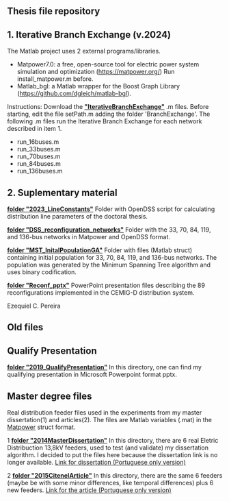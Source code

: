 ## Thesis file repository

## 1. Iterative Branch Exchange (v.2024)
The Matlab project uses 2 external programs/libraries.
- Matpower7.0: a free, open-source tool for electric power system simulation and optimization (https://matpower.org/) Run install_matpower.m before.
- Matlab_bgl: a Matlab wrapper for the Boost Graph Library (https://github.com/dgleich/matlab-bgl).

Instructions: Download the [**"IterativeBranchExchange"**](https://github.com/Zecao/ThesisFiles/tree/master/2024_IterativeBranchExchange) .m files. Before starting, edit the file setPath.m adding the folder 'BranchExchange'. The following .m files run the Iterative Branch Exchange for each network described in item 1.
- run_16buses.m
- run_33buses.m
- run_70buses.m
- run_84buses.m
- run_136buses.m

## 2. Suplementary material
[**folder "2023_LineConstants"**](https://github.com/Zecao/ThesisFiles/tree/master/2023_LineConstants)
Folder with OpenDSS script for calculating distribution line parameters of the doctoral thesis.

[**folder "DSS_reconfiguration_networks"**](https://github.com/Zecao/ThesisFiles/tree/master/2024_SupMaterial/DSS_reconfiguration_networks)
Folder with the 33, 70, 84, 119, and 136-bus networks in Matpower and OpenDSS format.

[**folder "MST_InitalPopulationGA"**](https://github.com/Zecao/ThesisFiles/tree/master/2024_SupMaterial/MST_InitalPopulationGA)
Folder with files (Matlab struct) containing initial population for 33, 70, 84, 119, and 136-bus networks. The population was generated by the Minimum Spanning Tree algorithm and uses binary codification.

[**folder "Reconf_pptx"**](https://github.com/Zecao/ThesisFiles/tree/master/2024_SupMaterial/Reconf_pptx)
PowerPoint presentation files describing the 89 reconfigurations implemented in the CEMIG-D distribution system.

Ezequiel C. Pereira

## Old files 
## Qualify Presentation
[**folder "2019_QualifyPresentation"**](https://github.com/Zecao/ThesisFiles/tree/master/2019_QualifyPresentation)
In this directory, one can find my qualifying presentation in Microsoft Powerpoint format pptx. 

## Master degree files
Real distribution feeder files used in the experiments from my master dissertation(1) and articles(2). The files are Matlab variables (.mat) in the [Matpower](www.pserc.cornell.edu/matpower) struct format. 

1 [**folder "2014MasterDissertation"**](https://github.com/Zecao/ThesisFiles/tree/master/2014MasterDissertation/redesCemigDissertacaoEzequielUfmg)
In this directory, there are 6 real Eletric Distribuction 13,8kV feeders, used to test (and validate) my dissertation algorithm. I decided to put the files here because the dissertation link is no longer available.
[Link for dissertation (Portuguese only version)](https://www.academia.edu/31522032/Reconfigura%C3%A7%C3%A3o_de_Redes_de_Distribui%C3%A7%C3%A3o_de_Energia_El%C3%A9trica_para_Minimiza%C3%A7%C3%A3o_de_Perdas_T%C3%A9cnicas)

2 [**folder "2015CitenelArticle"**](https://github.com/Zecao/ThesisFiles/tree/master/2015CitenelArticle)
In this directory, there are the same 6 feeders (maybe be with some minor differences, like temporal differences) plus 6 new feeders. 
[Link for the article (Portuguese only version)](https://www.academia.edu/25755758/Reconfigura%C3%A7%C3%A3o_de_Redes_de_Distribui%C3%A7%C3%A3o_para_a_Minimiza%C3%A7%C3%A3o_de_Perdas_T%C3%A9cnicas_-_P_and_D317)
